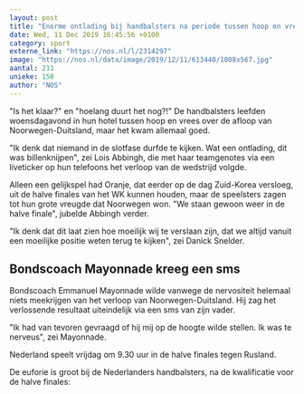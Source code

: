 ```yaml
---
layout: post
title: "Enorme ontlading bij handbalsters na periode tussen hoop en vrees"
date: Wed, 11 Dec 2019 16:45:56 +0100
category: sport
externe_link: "https://nos.nl/l/2314297"
image: "https://nos.nl/data/image/2019/12/11/613440/1008x567.jpg"
aantal: 211
unieke: 150
author: "NOS"
---
```


<p>"Is het klaar?" en "hoelang duurt het nog?!" De handbalsters leefden woensdagavond in hun hotel tussen hoop en vrees over de afloop van Noorwegen-Duitsland, maar het kwam allemaal goed.</p>
<p>"Ik denk dat niemand in de slotfase durfde te kijken. Wat een ontlading, dit was billenknijpen", zei Lois Abbingh, die met haar teamgenotes via een liveticker op hun telefoons het verloop van de wedstrijd volgde.</p>
<p>Alleen een gelijkspel had Oranje, dat eerder op de dag Zuid-Korea versloeg, uit de halve finales van het WK kunnen houden, maar de speelsters zagen tot hun grote vreugde dat Noorwegen won. "We staan gewoon weer in de halve finale", jubelde Abbingh verder.</p>
<p>"Ik denk dat dit laat zien hoe moeilijk wij te verslaan zijn, dat we altijd vanuit een moeilijke positie weten terug te kijken", zei Danick Snelder.</p>
<h2>Bondscoach Mayonnade kreeg een sms</h2>
<p>Bondscoach Emmanuel Mayonnade wilde vanwege de nervositeit helemaal niets meekrijgen van het verloop van Noorwegen-Duitsland. Hij zag het verlossende resultaat uiteindelijk via een sms van zijn vader.</p>
<p>"Ik had van tevoren gevraagd of hij mij op de hoogte wilde stellen. Ik was te nerveus", zei Mayonnade.</p>
<p>Nederland speelt vrijdag om 9.30 uur in de halve finales tegen Rusland.</p>
<p>De euforie is groot bij de Nederlanders handbalsters, na de kwalificatie voor de halve finales:</p>
